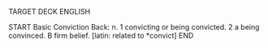 TARGET DECK
ENGLISH

START
Basic
Conviction
Back: n. 1 convicting or being convicted. 2 a being convinced. B firm belief. [latin: related to *convict]
END
